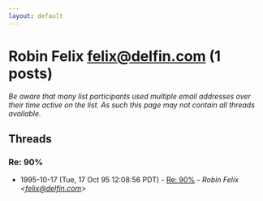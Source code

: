 ```yaml
---
layout: default
---
```


# Robin Felix <felix@delfin.com> (1 posts)

_Be aware that many list participants used multiple email addresses over their time active on the list. As such this page may not contain all threads available._

## Threads

### Re: 90%
+ 1995-10-17 (Tue, 17 Oct 95 12:08:56 PDT) - [Re: 90%](/archive/1995/10/86296243ac14362251d9d1f03eede0d2a6e980a592e9fdc15ace8149dc068bcc) - _Robin Felix \<felix@delfin.com\>_

